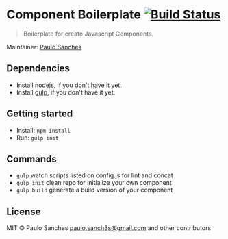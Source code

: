 # Component Boilerplate [![Build Status](https://secure.travis-ci.org/paulosanches/component-boilerpate.svg?branch=master)](https://travis-ci.org/paulosanches/component-boilerpate)

> Boilerplate for create Javascript Components.

Maintainer: [Paulo Sanches](https://github.com/paulosanches)


## Dependencies

- Install [nodejs](http://nodejs.org), if you don't have it yet.
- Install [gulp](http://gulpjs.com), if you don't have it yet.


## Getting started

- Install: `npm install`
- Run: `gulp init`


## Commands

* `gulp` watch scripts listed on config.js for lint and concat
* `gulp init` clean repo for initialize your own component
* `gulp build` generate a build version of your component

## License

MIT © Paulo Sanches <paulo.sanch3s@gmail.com> and other contributors
